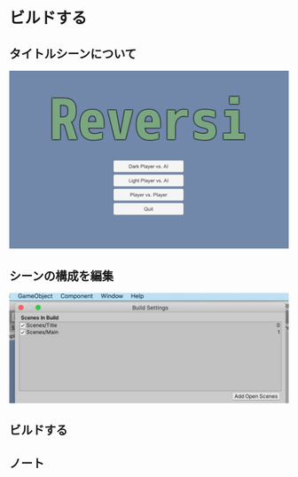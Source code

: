 # ビルドする

## タイトルシーンについて

![](./Images/Title.png)

## シーンの構成を編集

![](./Images/BuildSettings.png)

## ビルドする

## ノート

